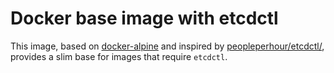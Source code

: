 # Docker base image with etcdctl

This image, based on [docker-alpine](https://github.com/gliderlabs/docker-alpine) and inspired by [peopleperhour/etcdctl/](https://hub.docker.com/r/peopleperhour/etcdctl/), provides a slim base for images that require `etcdctl`.
